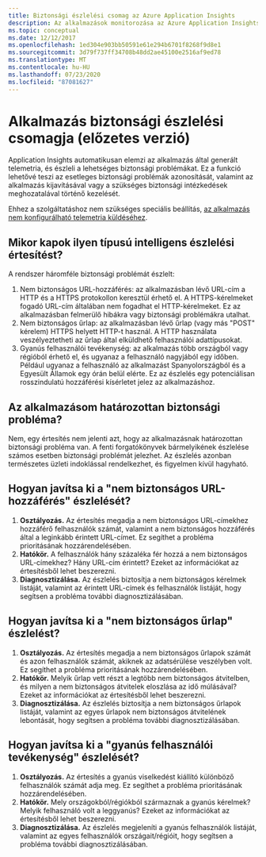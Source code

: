 ```yaml
---
title: Biztonsági észlelési csomag az Azure Application Insights
description: Az alkalmazások monitorozása az Azure Application Insights és a potenciális biztonsági problémák intelligens észlelése révén.
ms.topic: conceptual
ms.date: 12/12/2017
ms.openlocfilehash: 1ed304e903bb50591e61e294b6701f8268f9d8e1
ms.sourcegitcommit: 3d79f737ff34708b48dd2ae45100e2516af9ed78
ms.translationtype: MT
ms.contentlocale: hu-HU
ms.lasthandoff: 07/23/2020
ms.locfileid: "87081627"
---
```

# <a name="application-security-detection-pack-preview"></a>Alkalmazás biztonsági észlelési csomagja (előzetes verzió)

Application Insights automatikusan elemzi az alkalmazás által generált telemetria, és észleli a lehetséges biztonsági problémákat. Ez a funkció lehetővé teszi az esetleges biztonsági problémák azonosítását, valamint az alkalmazás kijavításával vagy a szükséges biztonsági intézkedések meghozatalával történő kezelését.

Ehhez a szolgáltatáshoz nem szükséges speciális beállítás, [az alkalmazás nem konfigurálható telemetria küldéséhez](./usage-overview.md).

## <a name="when-would-i-get-this-type-of-smart-detection-notification"></a>Mikor kapok ilyen típusú intelligens észlelési értesítést?
A rendszer háromféle biztonsági problémát észlelt:
1. Nem biztonságos URL-hozzáférés: az alkalmazásban lévő URL-cím a HTTP és a HTTPS protokollon keresztül érhető el. A HTTPS-kérelmeket fogadó URL-cím általában nem fogadhat el HTTP-kérelmeket. Ez az alkalmazásban felmerülő hibákra vagy biztonsági problémákra utalhat.
2. Nem biztonságos űrlap: az alkalmazásban lévő űrlap (vagy más "POST" kérelem) HTTPS helyett HTTP-t használ. A HTTP használata veszélyeztetheti az űrlap által elküldhető felhasználói adattípusokat.
3. Gyanús felhasználói tevékenység: az alkalmazás több országból vagy régióból érhető el, és ugyanaz a felhasználó nagyjából egy időben. Például ugyanaz a felhasználó az alkalmazást Spanyolországból és a Egyesült Államok egy órán belül elérte. Ez az észlelés egy potenciálisan rosszindulatú hozzáférési kísérletet jelez az alkalmazáshoz.

## <a name="does-my-app-definitely-have-a-security-issue"></a>Az alkalmazásom határozottan biztonsági probléma?
Nem, egy értesítés nem jelenti azt, hogy az alkalmazásnak határozottan biztonsági probléma van. A fenti forgatókönyvek bármelyikének észlelése számos esetben biztonsági problémát jelezhet. Az észlelés azonban természetes üzleti indoklással rendelkezhet, és figyelmen kívül hagyható.

## <a name="how-do-i-fix-the-insecure-url-access-detection"></a>Hogyan javítsa ki a "nem biztonságos URL-hozzáférés" észlelését?
1. **Osztályozás.** Az értesítés megadja a nem biztonságos URL-címekhez hozzáférő felhasználók számát, valamint a nem biztonságos hozzáférés által a leginkább érintett URL-címet. Ez segíthet a probléma prioritásának hozzárendelésében.
2. **Hatókör.** A felhasználók hány százaléka fér hozzá a nem biztonságos URL-címekhez? Hány URL-cím érintett? Ezeket az információkat az értesítésből lehet beszerezni.
3. **Diagnosztizálása.** Az észlelés biztosítja a nem biztonságos kérelmek listáját, valamint az érintett URL-címek és felhasználók listáját, hogy segítsen a probléma további diagnosztizálásában.

## <a name="how-do-i-fix-the-insecure-form-detection"></a>Hogyan javítsa ki a "nem biztonságos űrlap" észlelést?
1. **Osztályozás.** Az értesítés megadja a nem biztonságos űrlapok számát és azon felhasználók számát, akiknek az adatsérülése veszélyben volt. Ez segíthet a probléma prioritásának hozzárendelésében.
2. **Hatókör.** Melyik űrlap vett részt a legtöbb nem biztonságos átvitelben, és milyen a nem biztonságos átvitelek eloszlása az idő múlásával? Ezeket az információkat az értesítésből lehet beszerezni.
3. **Diagnosztizálása.** Az észlelés biztosítja a nem biztonságos űrlapok listáját, valamint az egyes űrlapok nem biztonságos átvitelének lebontását, hogy segítsen a probléma további diagnosztizálásában.

## <a name="how-do-i-fix-the-suspicious-user-activity-detection"></a>Hogyan javítsa ki a "gyanús felhasználói tevékenység" észlelését?
1. **Osztályozás.** Az értesítés a gyanús viselkedést kiállító különböző felhasználók számát adja meg. Ez segíthet a probléma prioritásának hozzárendelésében.
2. **Hatókör.** Mely országokból/régiókból származnak a gyanús kérelmek? Melyik felhasználó volt a leggyanús? Ezeket az információkat az értesítésből lehet beszerezni.
3. **Diagnosztizálása.** Az észlelés megjeleníti a gyanús felhasználók listáját, valamint az egyes felhasználók országait/régióit, hogy segítsen a probléma további diagnosztizálásában.

